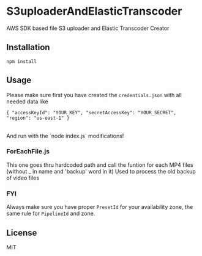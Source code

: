 # S3uploaderAndElasticTranscoder

AWS SDK based file S3 uploader and Elastic Transcoder Creator

## Installation

`npm install`

## Usage

Please make sure first you have created the `credentials.json` with all needed data like<br>
```
{ "accessKeyId": "YOUR_KEY", "secretAccessKey": "YOUR_SECRET", "region": "us-east-1" }
```
<br>
And run with the `node index.js` modifications!

### ForEachFile.js
This one goes thru hardcoded path and call the funtion for each MP4 files (without _ in name and 'backup' word in it)
Used to process the old backup of video files

### FYI

Always make sure you have proper `PresetId` for your availability zone, the same rule for `PipelineId` and zone.

## License

MIT
